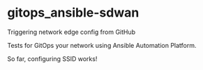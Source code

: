 # gitops_ansible-sdwan
Triggering network edge config from GitHub

Tests for GitOps your network using 
Ansible Automation Platform.

So far, configuring SSID works!
